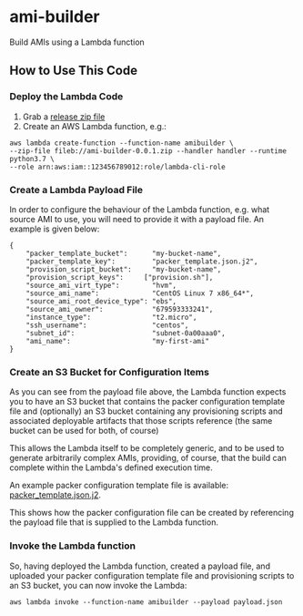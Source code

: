 # ami-builder
Build AMIs using a Lambda function

## How to Use This Code

### Deploy the Lambda Code
1. Grab a [release zip file](releases/)
2. Create an AWS Lambda function, e.g.:

```
aws lambda create-function --function-name amibuilder \
--zip-file fileb://ami-builder-0.0.1.zip --handler handler --runtime python3.7 \
--role arn:aws:iam::123456789012:role/lambda-cli-role
```

### Create a Lambda Payload File

In order to configure the behaviour of the Lambda function, e.g. what source AMI to use,
you will need to provide it with a payload file.  An example is given below:

```
{
    "packer_template_bucket":      "my-bucket-name",
    "packer_template_key":         "packer_template.json.j2",
    "provision_script_bucket":     "my-bucket-name",
    "provision_script_keys":     ["provision.sh"],
    "source_ami_virt_type":        "hvm",
    "source_ami_name":             "CentOS Linux 7 x86_64*",
    "source_ami_root_device_type": "ebs",
    "source_ami_owner":            "679593333241",
    "instance_type":               "t2.micro",
    "ssh_username":                "centos",
    "subnet_id":                   "subnet-0a00aaa0",
    "ami_name":                    "my-first-ami"
}
```

### Create an S3 Bucket for Configuration Items
As you can see from the payload file above, the Lambda function expects you to
have an S3 bucket that contains the packer configuration template file and
(optionally) an S3 bucket containing any provisioning scripts and associated
deployable artifacts that those scripts reference (the same bucket can be used
for both, of course)

This allows the Lambda itself to be completely generic, and to be used to
generate arbitrarily complex AMIs, providing, of course, that the build can
complete within the Lambda's defined execution time.

An example packer configuration template file is available:
[packer_template.json.j2](packer_template.json.j2).

This shows how the packer configuration file can be created by referencing
the payload file that is supplied to the Lambda function.

### Invoke the Lambda function
So, having deployed the Lambda function, created a payload file, and uploaded
your packer configuration template file and provisioning scripts to an S3
bucket, you can now invoke the Lambda:

```aws lambda invoke --function-name amibuilder --payload payload.json```
